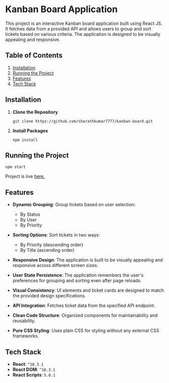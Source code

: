 # Kanban Board Application

This project is an interactive Kanban board application built using React JS. It fetches data from a provided API and allows users to group and sort tickets based on various criteria. The application is designed to be visually appealing and responsive.

## Table of Contents

1. [Installation](#installation)
2. [Running the Project](#running-the-project)
3. [Features](#features)
4. [Tech Stack](#tech-stack)

## Installation

1. **Clone the Repository**

   ```
   git clone https://github.com/sharathkumar7777/kanban-board.git
   ```

2. **Install Packages**

   ```
   npm install
   ```

## Running the Project

    npm start

Project is live [here.](https://quicksell-kanban-board-pranav.vercel.app/)

## Features

- **Dynamic Grouping**: Group tickets based on user selection:

  - By Status
  - By User
  - By Priority

- **Sorting Options**: Sort tickets in two ways:

  - By Priority (descending order)
  - By Title (ascending order)

- **Responsive Design**: The application is built to be visually appealing and responsive across different screen sizes.

- **User State Persistence**: The application remembers the user's preferences for grouping and sorting even after page reloads.

- **Visual Consistency**: UI elements and ticket cards are designed to match the provided design specifications.

- **API Integration**: Fetches ticket data from the specified API endpoint.

- **Clean Code Structure**: Organized components for maintainability and reusability.

- **Pure CSS Styling**: Uses plain CSS for styling without any external CSS frameworks.

## Tech Stack

- **React**: `^18.3.1`
- **React DOM**: `^18.3.1`
- **React Scripts**: `5.0.1`
